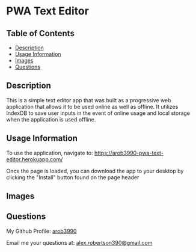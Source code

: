 # PWA Text Editor

## Table of Contents
- [Description](#description)
- [Usage Information](#usage-information)
- [Images](#images)
- [Questions](#questions)

## Description
This is a simple text editor app that was built as a progressive web application that allows it to be used online as well as offline. It utilizes IndexDB to save user inputs in the event of online usage and local storage when the application is used offline.

## Usage Information
To use the application, navigate to: https://arob3990-pwa-text-editor.herokuapp.com/

Once the page is loaded, you can download the app to your desktop by clicking the "Install" button found on the page header

## Images

## Questions
My Github Profile: [arob3990](https://github.com/arob3990)

Email me your questions at: [alex.robertson390@gmail.com](mailto:alex.robertson390@gmail.com@gmail.com)


